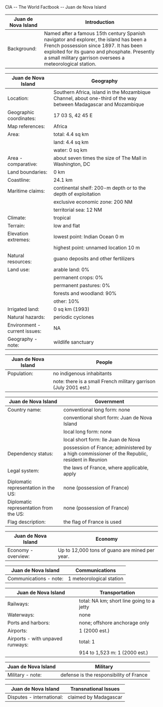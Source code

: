 CIA -- The World Factbook -- Juan de Nova Island

| Juan de Nova Island | Introduction |
| --- | --- |
| Background: | Named after a famous 15th century Spanish navigator and explorer, the island has been a French possession since 1897. It has been exploited for its guano and phosphate. Presently a small military garrison oversees a meteorological station. |

| Juan de Nova Island | Geography |
| --- | --- |
| Location: | Southern Africa, island in the Mozambique Channel, about one-third of the way between Madagascar and Mozambique |
| Geographic coordinates: | 17 03 S, 42 45 E |
| Map references: | Africa |
| Area: | total: 4.4 sq km |
| | land: 4.4 sq km |
| | water: 0 sq km |
| Area - comparative: | about seven times the size of The Mall in Washington, DC |
| Land boundaries: | 0 km |
| Coastline: | 24.1 km |
| Maritime claims: | continental shelf: 200-m depth or to the depth of exploitation |
| | exclusive economic zone: 200 NM |
| | territorial sea: 12 NM |
| Climate: | tropical |
| Terrain: | low and flat |
| Elevation extremes: | lowest point: Indian Ocean 0 m |
| | highest point: unnamed location 10 m |
| Natural resources: | guano deposits and other fertilizers |
| Land use: | arable land: 0% |
| | permanent crops: 0% |
| | permanent pastures: 0% |
| | forests and woodland: 90% |
| | other: 10% |
| Irrigated land: | 0 sq km (1993) |
| Natural hazards: | periodic cyclones |
| Environment - current issues: | NA |
| Geography - note: | wildlife sanctuary |

| Juan de Nova Island | People |
| --- | --- |
| Population: | no indigenous inhabitants |
| | note: there is a small French military garrison (July 2001 est.) |

| Juan de Nova Island | Government |
| --- | --- |
| Country name: | conventional long form: none |
| | conventional short form: Juan de Nova Island |
| | local long form: none |
| | local short form: Ile Juan de Nova |
| Dependency status: | possession of France; administered by a high commissioner of the Republic, resident in Reunion |
| Legal system: | the laws of France, where applicable, apply |
| Diplomatic representation in the US: | none (possession of France) |
| Diplomatic representation from the US: | none (possession of France) |
| Flag description: | the flag of France is used |

| Juan de Nova Island | Economy |
| --- | --- |
| Economy - overview: | Up to 12,000 tons of guano are mined per year. |

| Juan de Nova Island | Communications |
| --- | --- |
| Communications - note: | 1 meteorological station |

| Juan de Nova Island | Transportation |
| --- | --- |
| Railways: | total: NA km; short line going to a jetty |
| Waterways: | none |
| Ports and harbors: | none; offshore anchorage only |
| Airports: | 1 (2000 est.) |
| Airports - with unpaved runways: | total: 1 |
| | 914 to 1,523 m: 1 (2000 est.) |

| Juan de Nova Island | Military |
| --- | --- |
| Military - note: | defense is the responsibility of France |

| Juan de Nova Island | Transnational Issues |
| --- | --- |
| Disputes - international: | claimed by Madagascar |

